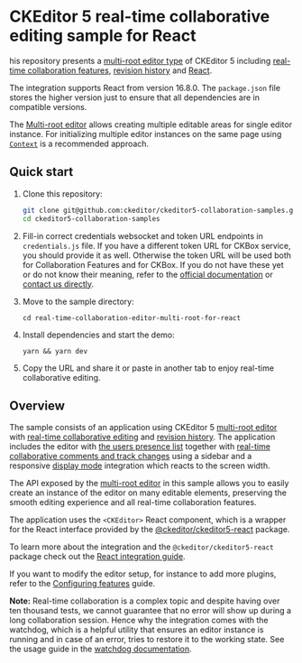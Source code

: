 # CKEditor 5 real-time collaborative editing sample for React

his repository presents a [multi-root editor type](https://ckeditor.com/docs/ckeditor5/latest/examples/framework/multi-root-editor.html) of CKEditor 5 including
[real-time collaboration features](https://ckeditor.com/docs/ckeditor5/latest/features/collaboration/real-time-collaboration/real-time-collaboration.html), [revision history](https://ckeditor.com/docs/ckeditor5/latest/features/revision-history/revision-history.html) and [React](https://reactjs.org/).

The integration supports React from version 16.8.0. The `package.json` file stores the higher version just to ensure that all dependencies are in compatible versions.

The [Multi-root editor](../real-time-collaboration-editor-multi-root/) allows creating multiple editable areas for single editor instance. For initializing multiple editor instances on the same page using [`Context`](../real-time-collaboration-with-context/) is a recommended approach.

## Quick start

1. Clone this repository:

   ```bash
   git clone git@github.com:ckeditor/ckeditor5-collaboration-samples.git
   cd ckeditor5-collaboration-samples
   ```

2. Fill-in correct credentials websocket and token URL endpoints in `credentials.js` file. If you have a different token URL for CKBox service, you should provide it as well. Otherwise the token URL will be used both for Collaboration Features and for CKBox. If you do not have these yet or do not know their meaning, refer to the [official documentation](https://ckeditor.com/docs/trial/latest/guides/real-time/quick-start.html) or [contact us directly](https://ckeditor.com/contact/). 

3. Move to the sample directory:

   ```shell
   cd real-time-collaboration-editor-multi-root-for-react
   ```
   
4. Install dependencies and start the demo:

   ```shell
   yarn && yarn dev
   ```

5. Copy the URL and share it or paste in another tab to enjoy real-time collaborative editing.

## Overview

The sample consists of an application using CKEditor 5 [multi-root editor](https://ckeditor.com/docs/ckeditor5/latest/examples/framework/multi-root-editor.html) with [real-time collaborative editing](https://ckeditor.com/docs/ckeditor5/latest/features/collaboration/real-time-collaboration/real-time-collaboration.html) and [revision history](https://ckeditor.com/docs/ckeditor5/latest/features/revision-history/revision-history.html). The application includes the editor with [the users presence list](https://ckeditor.com/docs/ckeditor5/latest/features/collaboration/real-time-collaboration/users-in-real-time-collaboration.html#users-presence-list) together with [real-time collaborative comments and track changes](https://ckeditor.com/docs/ckeditor5/latest/features/collaboration/real-time-collaboration/real-time-collaboration.html) using a sidebar and a responsive [display mode](https://ckeditor.com/docs/ckeditor5/latest/features/collaboration/comments/comments-display-mode.html) integration which reacts to the screen width.

The API exposed by the [multi-root editor](https://ckeditor.com/docs/ckeditor5/latest/examples/framework/multi-root-editor.html) in this sample allows you to easily create an instance of the editor on many editable elements, preserving the smooth editing experience and all real-time collaboration features.

The application uses the `<CKEditor>` React component, which is a wrapper for the React interface provided by the [@ckeditor/ckeditor5-react](https://github.com/ckeditor/ckeditor5-react) package.

To learn more about the integration and the `@ckeditor/ckeditor5-react` package check out the [React integration guide](https://ckeditor.com/docs/ckeditor5/latest/builds/guides/integration/frameworks/react.html).

If you want to modify the editor setup, for instance to add more plugins, refer to the [Configuring features](https://ckeditor.com/docs/ckeditor5/latest/getting-started/setup/configuration.html) guide.

**Note:** Real-time collaboration is a complex topic and despite having over ten thousand tests, we cannot guarantee that no error will show up during a long collaboration session. Hence why the integration comes with the watchdog, which is a helpful utility that ensures an editor instance is running and in case of an error, tries to restore it to the working state. See the usage guide in the [watchdog documentation](https://ckeditor.com/docs/ckeditor5/latest/features/watchdog.html).
